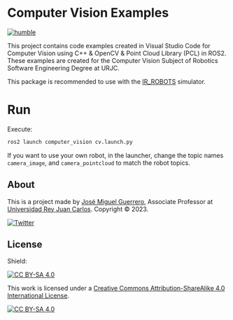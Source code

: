 # Computer Vision Examples

[![humble](https://github.com/jmguerreroh/computer_vision/actions/workflows/master.yaml/badge.svg?branch=humble)](https://github.com/jmguerreroh/computer_vision/actions/workflows/master.yaml)

This project contains code examples created in Visual Studio Code for Computer Vision using C++ & OpenCV & Point Cloud Library (PCL) in ROS2. These examples are created for the Computer Vision Subject of Robotics Software Engineering Degree at URJC.

This package is recommended to use with the [IR_ROBOTS](https://github.com/IntelligentRoboticsLabs/ir_robots.git) simulator.

# Run

Execute:
```bash
ros2 launch computer_vision cv.launch.py
```
If you want to use your own robot, in the launcher, change the topic names `camera_image`, and `camera_pointcloud` to match the robot topics.

## About

This is a project made by [José Miguel Guerrero], Associate Professor at [Universidad Rey Juan Carlos].
Copyright &copy; 2023.

[![Twitter](https://img.shields.io/badge/follow-@jm__guerrero-green.svg)](https://twitter.com/jm__guerrero)

## License

Shield: 

[![CC BY-SA 4.0][cc-by-sa-shield]][cc-by-sa]

This work is licensed under a
[Creative Commons Attribution-ShareAlike 4.0 International License][cc-by-sa].

[![CC BY-SA 4.0][cc-by-sa-image]][cc-by-sa]

[cc-by-sa]: http://creativecommons.org/licenses/by-sa/4.0/
[cc-by-sa-image]: https://licensebuttons.net/l/by-sa/4.0/88x31.png
[cc-by-sa-shield]: https://img.shields.io/badge/License-CC%20BY--SA%204.0-lightgrey.svg

[Universidad Rey Juan Carlos]: https://www.urjc.es/
[José Miguel Guerrero]: https://sites.google.com/view/jmguerrero
